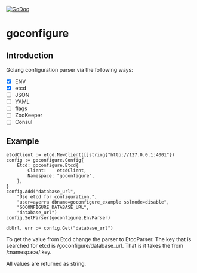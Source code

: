 [![GoDoc](https://godoc.org/github.com/abhiyerra/goconfigure?status.svg)](https://godoc.org/github.com/abhiyerra/goconfigure)

# goconfigure

## Introduction

Golang configuration parser via the following ways:

 - [X] ENV
 - [X] etcd
 - [ ] JSON
 - [ ] YAML
 - [ ] flags
 - [ ] ZooKeeper
 - [ ] Consul

## Example

    etcdClient := etcd.NewClient([]string{"http://127.0.0.1:4001"})
    config := goconfigure.Config{
        Etcd: goconfigure.Etcd{
            Client:    etcdClient,
            Namespace: "goconfigure",
        },
    }
    config.Add("database_url",
        "Use etcd for configuration.",
        "user=ayerra dbname=goconfigure_example sslmode=disable",
        "GOCONFIGURE_DATABASE_URL",
        "database_url")
    config.SetParser(goconfigure.EnvParser)

    dbUrl, err := config.Get("database_url")

To get the value from Etcd change the parser to EtcdParser. The key
that is searched for etcd is /goconfigure/database_url. That is it
takes the from /:namespace/:key.

All values are returned as string.
